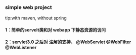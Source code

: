 ### simple web project 

tip:with maven, without spring 

#### 1：简单的servelt类和对 webapp 下静态资源的访问

#### 2：servlet3.0 之后对 注解的支持， @WebServlet @WebFilter @WebListener 





